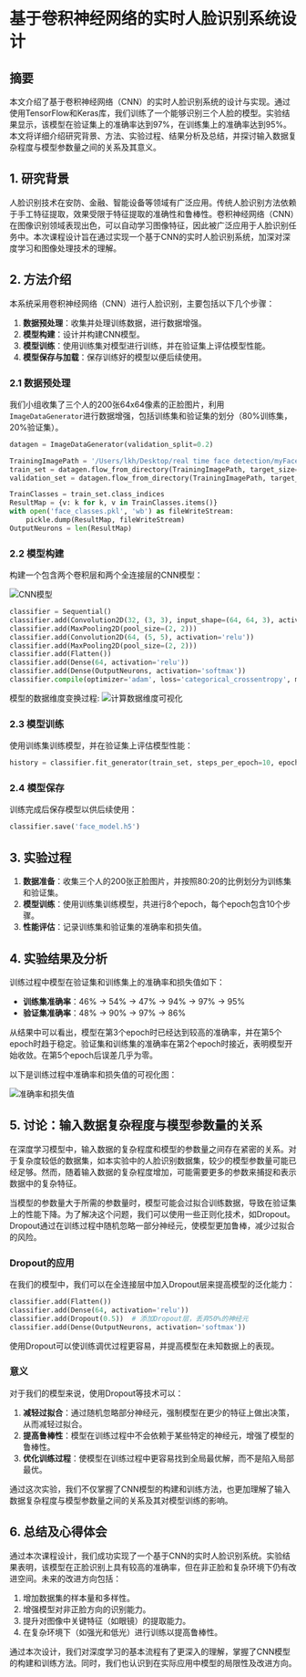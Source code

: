 # 基于卷积神经网络的实时人脸识别系统设计

## 摘要
本文介绍了基于卷积神经网络（CNN）的实时人脸识别系统的设计与实现。通过使用TensorFlow和Keras库，我们训练了一个能够识别三个人脸的模型。实验结果显示，该模型在验证集上的准确率达到97%，在训练集上的准确率达到95%。本文将详细介绍研究背景、方法、实验过程、结果分析及总结，并探讨输入数据复杂程度与模型参数量之间的关系及其意义。

## 1. 研究背景
人脸识别技术在安防、金融、智能设备等领域有广泛应用。传统人脸识别方法依赖于手工特征提取，效果受限于特征提取的准确性和鲁棒性。卷积神经网络（CNN）在图像识别领域表现出色，可以自动学习图像特征，因此被广泛应用于人脸识别任务中。本次课程设计旨在通过实现一个基于CNN的实时人脸识别系统，加深对深度学习和图像处理技术的理解。

## 2. 方法介绍
本系统采用卷积神经网络（CNN）进行人脸识别，主要包括以下几个步骤：
1. **数据预处理**：收集并处理训练数据，进行数据增强。
2. **模型构建**：设计并构建CNN模型。
3. **模型训练**：使用训练集对模型进行训练，并在验证集上评估模型性能。
4. **模型保存与加载**：保存训练好的模型以便后续使用。

### 2.1 数据预处理
我们小组收集了三个人的200张64x64像素的正脸图片，利用`ImageDataGenerator`进行数据增强，包括训练集和验证集的划分（80%训练集，20%验证集）。

```python
datagen = ImageDataGenerator(validation_split=0.2)

TrainingImagePath = '/Users/lkh/Desktop/real time face detection/myFace'
train_set = datagen.flow_from_directory(TrainingImagePath, target_size=(64, 64), batch_size=32, class_mode='categorical', subset='training')
validation_set = datagen.flow_from_directory(TrainingImagePath, target_size=(64, 64), batch_size=32, class_mode='categorical', subset='validation')

TrainClasses = train_set.class_indices
ResultMap = {v: k for k, v in TrainClasses.items()}
with open('face_classes.pkl', 'wb') as fileWriteStream:
    pickle.dump(ResultMap, fileWriteStream)
OutputNeurons = len(ResultMap)
```

### 2.2 模型构建
构建一个包含两个卷积层和两个全连接层的CNN模型：

![CNN模型](image-1.png)

```python
classifier = Sequential()
classifier.add(Convolution2D(32, (3, 3), input_shape=(64, 64, 3), activation='relu'))
classifier.add(MaxPooling2D(pool_size=(2, 2)))
classifier.add(Convolution2D(64, (5, 5), activation='relu'))
classifier.add(MaxPooling2D(pool_size=(2, 2)))
classifier.add(Flatten())
classifier.add(Dense(64, activation='relu'))
classifier.add(Dense(OutputNeurons, activation='softmax'))
classifier.compile(optimizer='adam', loss='categorical_crossentropy', metrics=['accuracy'])
```

模型的数据维度变换过程:
![计算数据维度可视化](image-2.png)
### 2.3 模型训练
使用训练集训练模型，并在验证集上评估模型性能：

```python
history = classifier.fit_generator(train_set, steps_per_epoch=10, epochs=8, validation_data=validation_set, validation_steps=10)
```

### 2.4 模型保存
训练完成后保存模型以供后续使用：

```python
classifier.save('face_model.h5')
```

## 3. 实验过程
1. **数据准备**：收集三个人的200张正脸图片，并按照80:20的比例划分为训练集和验证集。
2. **模型训练**：使用训练集训练模型，共进行8个epoch，每个epoch包含10个步骤。
3. **性能评估**：记录训练集和验证集的准确率和损失值。

## 4. 实验结果及分析
训练过程中模型在验证集和训练集上的准确率和损失值如下：
- **训练集准确率**：46% -> 54% -> 47% -> 94% -> 97% -> 95%
- **验证集准确率**：48% -> 90% -> 97% -> 86%

从结果中可以看出，模型在第3个epoch时已经达到较高的准确率，并在第5个epoch时趋于稳定。验证集和训练集的准确率在第2个epoch时接近，表明模型开始收敛。在第5个epoch后误差几乎为零。

以下是训练过程中准确率和损失值的可视化图：

![准确率和损失值](image.png)

## 5. 讨论：输入数据复杂程度与模型参数量的关系
在深度学习模型中，输入数据的复杂程度和模型的参数量之间存在紧密的关系。对于复杂度较低的数据集，如本实验中的人脸识别数据集，较少的模型参数量可能已经足够。然而，随着输入数据的复杂程度增加，可能需要更多的参数来捕捉和表示数据中的复杂特征。

当模型的参数量大于所需的参数量时，模型可能会过拟合训练数据，导致在验证集上的性能下降。为了解决这个问题，我们可以使用一些正则化技术，如Dropout。Dropout通过在训练过程中随机忽略一部分神经元，使模型更加鲁棒，减少过拟合的风险。

### Dropout的应用
在我们的模型中，我们可以在全连接层中加入Dropout层来提高模型的泛化能力：

```python
classifier.add(Flatten())
classifier.add(Dense(64, activation='relu'))
classifier.add(Dropout(0.5))  # 添加Dropout层，丢弃50%的神经元
classifier.add(Dense(OutputNeurons, activation='softmax'))
```

使用Dropout可以使训练调优过程更容易，并提高模型在未知数据上的表现。

### 意义
对于我们的模型来说，使用Dropout等技术可以：
1. **减轻过拟合**：通过随机忽略部分神经元，强制模型在更少的特征上做出决策，从而减轻过拟合。
2. **提高鲁棒性**：模型在训练过程中不会依赖于某些特定的神经元，增强了模型的鲁棒性。
3. **优化训练过程**：使模型在训练过程中更容易找到全局最优解，而不是陷入局部最优。

通过这次实验，我们不仅掌握了CNN模型的构建和训练方法，也更加理解了输入数据复杂程度与模型参数量之间的关系及其对模型训练的影响。

## 6. 总结及心得体会
通过本次课程设计，我们成功实现了一个基于CNN的实时人脸识别系统。实验结果表明，该模型在正脸识别上具有较高的准确率，但在非正脸和复杂环境下仍有改进空间。未来的改进方向包括：
1. 增加数据集的样本量和多样性。
2. 增强模型对非正脸方向的识别能力。
3. 提升对图像中关键特征（如眼镜）的提取能力。
4. 在复杂环境下（如强光和低光）进行训练以提高鲁棒性。

通过本次设计，我们对深度学习的基本流程有了更深入的理解，掌握了CNN模型的构建和训练方法。同时，我们也认识到在实际应用中模型的局限性及改进方向。